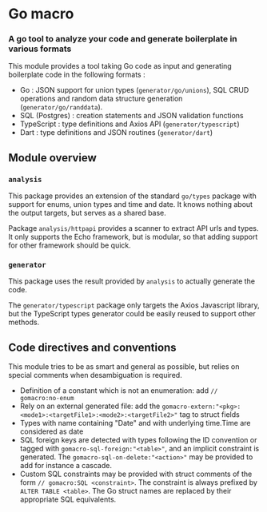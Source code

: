 # Go macro

### A go tool to analyze your code and generate boilerplate in various formats

This module provides a tool taking Go code as input and generating boilerplate code in the following formats :

- Go : JSON support for union types (`generator/go/unions`), SQL CRUD operations and random data structure generation (`generator/go/randdata`).
- SQL (Postgres) : creation statements and JSON validation functions
- TypeScript : type definitions and Axios API (`generator/typescript`)
- Dart : type definitions and JSON routines (`generator/dart`)

## Module overview

### `analysis`

This package provides an extension of the standard `go/types` package with support for enums, union types and time and date. It knows nothing about the output targets, but serves as a shared base.

Package `analysis/httpapi` provides a scanner to extract API urls and types. It only supports the Echo framework, but is modular, so that adding support for other framework should be quick.

### `generator`

This package uses the result provided by `analysis` to actually generate the code.

The `generator/typescript` package only targets the Axios Javascript library, but the
TypeScript types generator could be easily reused to support other methods.

## Code directives and conventions

This module tries to be as smart and general as possible, but relies on special comments when
desambiguation is required.

- Definition of a constant which is not an enumeration: add `// gomacro:no-enum`
- Rely on an external generated file: add the `gomacro-extern:"<pkg>:<mode1>:<targetFile1>:<mode2>:<targetFile2>"` tag to struct fields
- Types with name containing "Date" and with underlying time.Time are considered as date
- SQL foreign keys are detected with types following the ID<table> convention or tagged with `gomacro-sql-foreign:"<table>"`, and an implicit constraint is generated. The `gomacro-sql-on-delete:"<action>"` may be provided to add for instance a cascade.
- Custom SQL constraints may be provided with struct comments of the form `// gomacro:SQL <constraint>`. The constraint is always prefixed by `ALTER TABLE <table>`. The Go struct names are replaced by their appropriate SQL equivalents.
